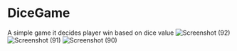# DiceGame
A simple game it decides player win based on dice value
![Screenshot (92)](https://user-images.githubusercontent.com/89605949/227870499-1e47d775-5047-4a3f-8b92-35eaa7fc6686.png)
![Screenshot (91)](https://user-images.githubusercontent.com/89605949/227870967-82dfdbaa-91c5-4366-b288-60fe889ecfd6.png)
![Screenshot (90)](https://user-images.githubusercontent.com/89605949/227871260-b092f43a-4357-494f-af92-9b6749ead276.png)
